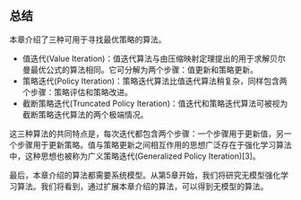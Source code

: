 ## 总结

本章介绍了三种可用于寻找最优策略的算法。
- 值迭代(Value Iteration)：值迭代算法与由压缩映射定理提出的用于求解贝尔曼最优公式的算法相同。它可分解为两个步骤：值更新和策略更新。
- 策略迭代(Policy Iteration)：策略迭代算法比值迭代算法稍复杂，同样包含两个步骤：策略评估和策略改进。
- 截断策略迭代(Truncated Policy Iteration)：值迭代和策略迭代算法可被视为截断策略迭代算法的两个极端情况。
  
这三种算法的共同特点是，每次迭代都包含两个步骤：一个步骤用于更新值，另一个步骤用于更新策略。值与策略更新之间相互作用的思想广泛存在于强化学习算法中，这种思想也被称为广义策略迭代(Generalized Policy Iteration)[3]。

最后，本章介绍的算法都需要系统模型。从第5章开始，我们将研究无模型强化学习算法。我们将看到，通过扩展本章介绍的算法，可以得到无模型的算法。